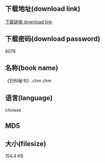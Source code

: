 ## 下载地址(download link)
[下载链接 download link](https://tutu365.netlify.app/?s=%E3%80%8A%E5%A6%87%E7%A7%91%E7%A7%98%E4%B9%A6%E3%80%8B.chm)

## 下载密码(download password)
8078

## 名称(book name)
《妇科秘书》.chm.chm

## 语言(language)
chinese

## MD5


## 大小(filesize)
154.4 KB
